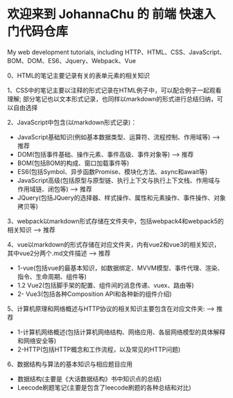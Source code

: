 # 欢迎来到 JohannaChu 的 前端 快速入门代码仓库
My web development tutorials, including HTTP、HTML、CSS、JavaScript、BOM、DOM、ES6、Jquery、Webpack、Vue

0、HTML的笔记主要记录有关的表单元素的相关知识

1、CSS中的笔记主要以注释的形式记录在HTML例子中，可以配合例子一起观看理解; 部分笔记也以文本形式记录，也同样以markdown的形式进行总结归纳，可以自由选择

2、JavaScript中包含(以markdown形式记录)：
- JavaScript基础知识(例如基本数据类型、运算符、流程控制、作用域等) --> 推荐
- DOM(包括事件基础、操作元素、事件高级、事件对象等) --> 推荐
- BOM(包括BOM的构成、窗口加载事件等)
- ES6(包括Symbol、异步函数Promise、模块化方法、async和await等)
- JavaScript高级(包括原型与原型链、执行上下文与执行上下文栈、作用域与作用域链、闭包等) --> 推荐
- JQuery(包括JQuery的选择器、样式操作、属性和元素操作、事件操作、对象拷贝等)
  

3、webpack以markdown形式存储在文件夹中，包括webpack4和webpack5的相关知识 --> 推荐

4、vue以markdown的形式存储在对应文件夹，内有vue2和vue3的相关知识，其中vue2分两个.md文件描述 --> 推荐
- 1-vue(包括vue的最基本知识，如数据绑定、MVVM模型、事件代理、渲染、指令、生命周期、组件等)
- 1.2 Vue2(包括脚手架的配置、组件间的消息传递、vuex、路由等)
- 2- Vue3(包括各种Composition API和各种新的组件介绍)

5、计算机原理和网络概述与HTTP协议的相关知识主要包含在对应文件夹:  --> 推荐
- 1-计算机网络概述(包括计算机网络结构、网络应用、各层网络模型的具体解释和网络安全等)
- 2-HTTP(包括HTTP概念和工作流程，以及常见的HTTP问题)

6、数据结构与算法的基本知识与相应题目应用
- 数据结构(主要是《大话数据结构》书中知识点的总结)
- Leecode刷题笔记(主要是包含了leecode刷题的各种总结和对比)
